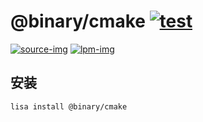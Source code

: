 @binary/cmake [![test](https://github.com/LISTENAI/binary-cmake/actions/workflows/test.yml/badge.svg)](https://github.com/LISTENAI/binary-cmake/actions/workflows/test.yml)
==========

[![source-img]][source-url] [![lpm-img]][lpm-url]

## 安装

```
lisa install @binary/cmake
```

[source-img]: https://img.shields.io/static/v1?style=flat-square&label=source&color=blue&message=3.21.3
[source-url]: https://cmake.org/download/
[lpm-img]: https://img.shields.io/badge/dynamic/json?style=flat-square&label=lpm&color=green&query=latestVersion&url=https%3A%2F%2Flpm.listenai.com%2Fapi%2Fcloud%2Fpackages%2Fdetail%3Fname%3D%40binary%2Fcmake
[lpm-url]: https://lpm.listenai.com/lpm/info/?keyword=%40binary%2Fcmake
